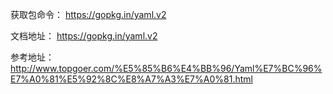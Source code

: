 获取包命令： https://gopkg.in/yaml.v2

文档地址：   https://gopkg.in/yaml.v2

参考地址：http://www.topgoer.com/%E5%85%B6%E4%BB%96/Yaml%E7%BC%96%E7%A0%81%E5%92%8C%E8%A7%A3%E7%A0%81.html